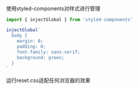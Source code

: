 ####

使用styled-components对样式进行管理

```js
import { injectGlobal } from 'styled-components'

injectGlobal`
  body {
    margin: 0;
    padding: 0;
    font-family: sans-serif;
    background: green;
  }
`
```

运行reset.css适配任何浏览器的效果